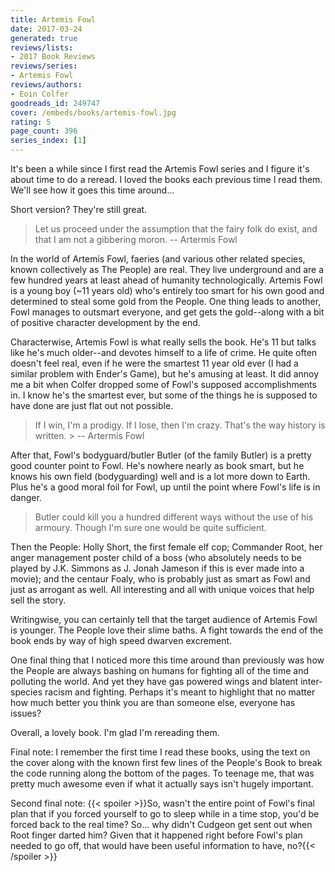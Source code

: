 ```yaml
---
title: Artemis Fowl
date: 2017-03-24
generated: true
reviews/lists:
- 2017 Book Reviews
reviews/series:
- Artemis Fowl
reviews/authors:
- Eoin Colfer
goodreads_id: 249747
cover: /embeds/books/artemis-fowl.jpg
rating: 5
page_count: 396
series_index: [1]
---
```

It's been a while since I first read the Artemis Fowl series and I figure it's about time to do a reread. I loved the books each previous time I read them. We'll see how it goes this time around...  

Short version? They're still great.  

<!--more-->

> Let us proceed under the assumption that the fairy folk do exist, and that I am not a gibbering moron. -- Artermis Fowl

In the world of Artemis Fowl, faeries (and various other related species, known collectively as The People) are real. They live underground and are a few hundred years at least ahead of humanity technologically. Artemis Fowl is a young boy (~11 years old) who's entirely too smart for his own good and determined to steal some gold from the People. One thing leads to another, Fowl manages to outsmart everyone, and get gets the gold--along with a bit of positive character development by the end.  

Characterwise, Artemis Fowl is what really sells the book. He's 11 but talks like he's much older--and devotes himself to a life of crime. He quite often doesn't feel real, even if he were the smartest 11 year old ever (I had a similar problem with Ender's Game), but he's amusing at least. It did annoy me a bit when Colfer dropped some of Fowl's supposed accomplishments in. I know he's the smartest ever, but some of the things he is supposed to have done are just flat out not possible.  

> If I win, I'm a prodigy. If I lose, then I'm crazy. That's the way history is written.   >  \-- Artermis Fowl

After that, Fowl's bodyguard/butler Butler (of the family Butler) is a pretty good counter point to Fowl. He's nowhere nearly as book smart, but he knows his own field (bodyguarding) well and is a lot more down to Earth. Plus he's a good moral foil for Fowl, up until the point where Fowl's life is in danger.  

> Butler could kill you a hundred different ways without the use of his armoury. Though I'm sure one would be quite sufficient.

Then the People: Holly Short, the first female elf cop; Commander Root, her anger management poster child of a boss (who absolutely needs to be played by J.K. Simmons as J. Jonah Jameson if this is ever made into a movie); and the centaur Foaly, who is probably just as smart as Fowl and just as arrogant as well. All interesting and all with unique voices that help sell the story.  

Writingwise, you can certainly tell that the target audience of Artemis Fowl is younger. The People love their slime baths. A fight towards the end of the book ends by way of high speed dwarven excrement.  

One final thing that I noticed more this time around than previously was how the People are always bashing on humans for fighting all of the time and polluting the world. And yet they have gas powered wings and blatent inter- species racism and fighting. Perhaps it's meant to highlight that no matter how much better you think you are than someone else, everyone has issues?  

Overall, a lovely book. I'm glad I'm rereading them.  

Final note: I remember the first time I read these books, using the text on the cover along with the known first few lines of the People's Book to break the code running along the bottom of the pages. To teenage me, that was pretty much awesome even if what it actually says isn't hugely important.  

Second final note:  {{< spoiler >}}So, wasn't the entire point of Fowl's final plan that if you forced yourself to go to sleep while in a time stop, you'd be forced back to the real time? So... why didn't Cudgeon get sent out when Root finger darted him? Given that it happened right before Fowl's plan needed to go off, that would have been useful information to have, no?{{< /spoiler >}}